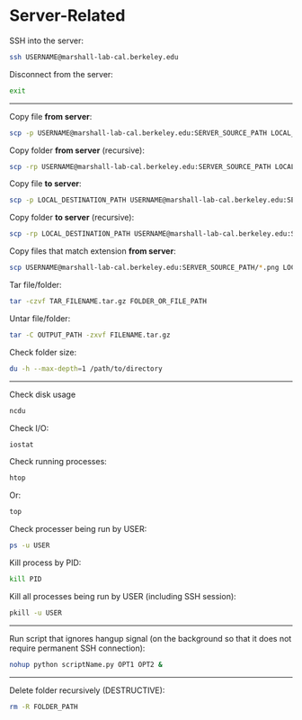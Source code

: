 # Server-Related

SSH into the server:

```bash
ssh USERNAME@marshall-lab-cal.berkeley.edu
```

Disconnect from the server:

```bash
exit
```

<hr>

Copy file **from server**:

```bash
scp -p USERNAME@marshall-lab-cal.berkeley.edu:SERVER_SOURCE_PATH LOCAL_DESTINATION_PATH
```

Copy folder **from server** (recursive):

```bash
scp -rp USERNAME@marshall-lab-cal.berkeley.edu:SERVER_SOURCE_PATH LOCAL_DESTINATION_PATH
```


Copy file **to server**:

```bash
scp -p LOCAL_DESTINATION_PATH USERNAME@marshall-lab-cal.berkeley.edu:SERVER_SOURCE_PATH
```

Copy folder **to server** (recursive):

```bash
scp -rp LOCAL_DESTINATION_PATH USERNAME@marshall-lab-cal.berkeley.edu:SERVER_SOURCE_PATH
```

Copy files that match extension **from server**:

```bash
scp USERNAME@marshall-lab-cal.berkeley.edu:SERVER_SOURCE_PATH/*.png LOCAL_DESTINATION_PATH
```

Tar file/folder:

```bash
tar -czvf TAR_FILENAME.tar.gz FOLDER_OR_FILE_PATH
```

Untar file/folder:

```bash
tar -C OUTPUT_PATH -zxvf FILENAME.tar.gz
```

Check folder size:

```bash
du -h --max-depth=1 /path/to/directory
```

<hr>

Check disk usage

```bash
ncdu
```

Check I/O:

```bash
iostat
```

Check running processes:

```bash
htop
```

Or:

```bash
top
```

Check processer being run by USER:

```bash
ps -u USER
```

Kill process by PID:

```bash
kill PID
```

Kill all processes being run by USER (including SSH session):

```bash
pkill -u USER
```

<hr>

Run script that ignores hangup signal (on the background so that it does not require permanent SSH connection):

```bash
nohup python scriptName.py OPT1 OPT2 &
```

<hr>

Delete folder recursively (DESTRUCTIVE):

```bash
rm -R FOLDER_PATH
```
